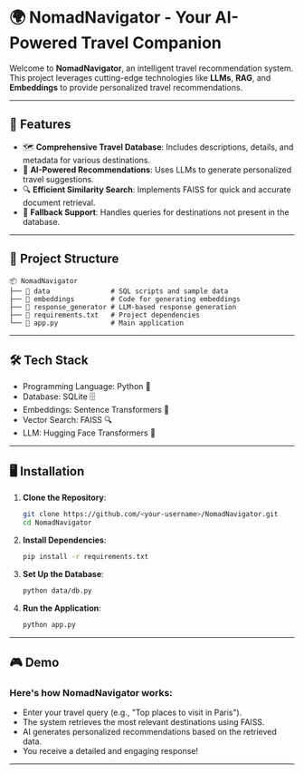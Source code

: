 # 🌍 NomadNavigator - Your AI-Powered Travel Companion  

Welcome to **NomadNavigator**, an intelligent travel recommendation system.  
This project leverages cutting-edge technologies like **LLMs**, **RAG**, and **Embeddings** to provide personalized travel recommendations. 


---

## 🚀 Features  

- 🗺️ **Comprehensive Travel Database**: Includes descriptions, details, and metadata for various destinations.  
- 🧠 **AI-Powered Recommendations**: Uses LLMs to generate personalized travel suggestions.  
- 🔍 **Efficient Similarity Search**: Implements FAISS for quick and accurate document retrieval.  
- 💬 **Fallback Support**: Handles queries for destinations not present in the database.  

---

## 📂 Project Structure  

```plaintext
📦 NomadNavigator  
├── 📁 data               # SQL scripts and sample data  
├── 📁 embeddings         # Code for generating embeddings  
├── 📁 response_generator # LLM-based response generation  
├── 📄 requirements.txt   # Project dependencies  
└── 📄 app.py             # Main application  
```

---

## 🛠️ Tech Stack

- Programming Language: Python 🐍
- Database: SQLite 🗄️
- Embeddings: Sentence Transformers 📘
- Vector Search: FAISS 🔍
- LLM: Hugging Face Transformers 🤗

---


## 🖥️ Installation

1. **Clone the Repository**:
   ```bash
   git clone https://github.com/<your-username>/NomadNavigator.git
   cd NomadNavigator
   ```

2. **Install Dependencies**:
   ```bash
   pip install -r requirements.txt
   ```

3. **Set Up the Database**:
   ```bash
   python data/db.py
   ```

4. **Run the Application**:
   ```bash
   python app.py
   ```

---

## 🎮 Demo
###  Here's how NomadNavigator works:

- Enter your travel query (e.g., "Top places to visit in Paris").
- The system retrieves the most relevant destinations using FAISS.
- AI generates personalized recommendations based on the retrieved data.
- You receive a detailed and engaging response!

---
